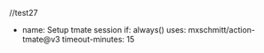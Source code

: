 //test27

- name: Setup tmate session
  if: always()
  uses: mxschmitt/action-tmate@v3
  timeout-minutes: 15
